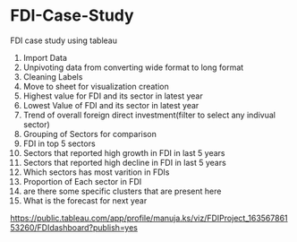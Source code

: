 # FDI-Case-Study
FDI case study using tableau
1. Import Data
2. Unpivoting data from converting wide format to long format
3. Cleaning Labels
4. Move to sheet for visualization creation
5. Highest value for FDI and its sector in latest year
6. Lowest Value of FDI and its sector in latest year
7. Trend of overall foreign direct investment(filter to select any indivual sector)
8. Grouping of Sectors for comparison
9. FDI in top 5 sectors
10. Sectors that reported high growth in FDI in last 5 years
11. Sectors that reported high decline in FDI in last 5 years
12. Which sectors has most varition in FDIs
13. Proportion of Each sector in FDI
14. are there some specific clusters that are present here
15. What is the forecast for next year


https://public.tableau.com/app/profile/manuja.ks/viz/FDIProject_16356786153260/FDIdashboard?publish=yes
